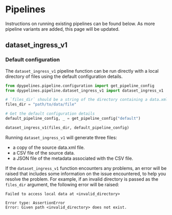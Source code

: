# Pipelines

Instructions on running existing pipelines can be found below. As more pipeline variants are added, this page will be updated.

## dataset_ingress_v1

### Default configuration

The `dataset_ingress_v1` pipeline function can be run directly with a local directory of files using the default configuration details.

```python
from dpypelines.pipeline.configuration import get_pipeline_config
from dpypelines.pipeline.dataset_ingress_v1 import dataset_ingress_v1

# `files_dir` should be a string of the directory containing a data.xml file
files_dir = "path/to/data/file"

# Get the default configuration details
default_pipeline_config, _ = get_pipeline_config("default")

dataset_ingress_v1(files_dir, default_pipeline_config)
```

Running `dataset_ingress_v1` will generate three files:
- a copy of the source data.xml file.
- a CSV file of the source data.
- a JSON file of the metadata associated with the CSV file.

If the `dataset_ingress_v1` function encounters any problems, an error will be raised that includes some information on the issue encountered, to help you resolve the problem. For example, if an invalid directory is passed as the `files_dir` argument, the following error will be raised:

```
Failed to access local data at <invalid_directory>

Error type: AssertionError
Error: Given path <invalid_directory> does not exist.
```